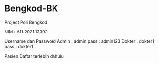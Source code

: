 # Bengkod-BK
Project Poli Bengkod

NIM : A11.2021.13392

Username dan Password
Admin : admin pass : admin123
Dokter : dokter1 pass : dokter1

Pasien Daftar terlebih dahulu
